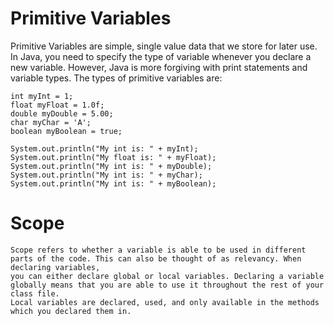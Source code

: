 # Primitive Variables

Primitive Variables are simple, single value data that we store for later use. In Java, you need to specify the type of variable whenever you declare a new 
variable. However, Java is more forgiving with print statements and variable types. The types of primitive variables are:

    int myInt = 1;
    float myFloat = 1.0f;
    double myDouble = 5.00;
    char myChar = 'A';
    boolean myBoolean = true;

    System.out.println("My int is: " + myInt);
    System.out.println("My float is: " + myFloat);
    System.out.println("My int is: " + myDouble);
    System.out.println("My int is: " + myChar);
    System.out.println("My int is: " + myBoolean);


# Scope 

    Scope refers to whether a variable is able to be used in different parts of the code. This can also be thought of as relevancy. When declaring variables,
    you can either declare global or local variables. Declaring a variable globally means that you are able to use it throughout the rest of your class file. 
    Local variables are declared, used, and only available in the methods which you declared them in. 
